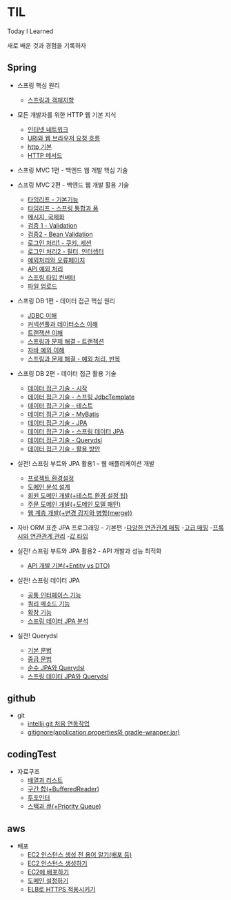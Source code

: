 # TIL
Today I Learned

새로 배운 것과 경험을 기록하자

Spring
--
- 스프링 핵심 원리
    - [스프링과 객체지향](https://github.com/wisenick1/TIL/blob/main/spring/%EC%8A%A4%ED%94%84%EB%A7%81%20%ED%95%B5%EC%8B%AC%20%EC%9B%90%EB%A6%AC/%EC%8A%A4%ED%94%84%EB%A7%81%EA%B3%BC%20%EA%B0%9D%EC%B2%B4%EC%A7%80%ED%96%A5.md)

- 모든 개발자를 위한 HTTP 웹 기본 지식
    - [인터넷 네트워크](https://github.com/wisenick1/TIL/blob/main/spring/모든%20개발자를%20위한%20HTTP%20웹%20기본%20지식/인터넷%20네트워크.md)
    - [URI와 웹 브라우저 요청 흐름](https://github.com/wisenick1/TIL/blob/main/spring/모든%20개발자를%20위한%20HTTP%20웹%20기본%20지식/URI와%20웹%20브라우저%20요청%20흐름.md)
    - [http 기본](https://github.com/wisenick1/TIL/blob/main/spring/모든%20개발자를%20위한%20HTTP%20웹%20기본%20지식/http%20기본.md)
    - [HTTP 메서드](https://github.com/wisenick1/TIL/blob/main/spring/모든%20개발자를%20위한%20HTTP%20웹%20기본%20지식/HTTP%20메서드.md)
    

- 스프링 MVC 1편 - 백엔드 웹 개발 핵심 기술
    
    



- 스프링 MVC 2편 - 백엔드 웹 개발 활용 기술
    - [타임리프 - 기본기능](https://github.com/wisenick1/TIL/blob/main/spring/%EC%8A%A4%ED%94%84%EB%A7%81%20MVC%202%ED%8E%B8%20-%20%EB%B0%B1%EC%97%94%EB%93%9C%20%EC%9B%B9%20%EA%B0%9C%EB%B0%9C%20%ED%99%9C%EC%9A%A9%20%EA%B8%B0%EC%88%A0/%ED%83%80%EC%9E%84%EB%A6%AC%ED%94%84%20-%20%EA%B8%B0%EB%B3%B8%EA%B8%B0%EB%8A%A5.md)
    - [타임리프 - 스프링 통합과 폼](https://github.com/wisenick1/TIL/blob/main/spring/%EC%8A%A4%ED%94%84%EB%A7%81%20MVC%202%ED%8E%B8%20-%20%EB%B0%B1%EC%97%94%EB%93%9C%20%EC%9B%B9%20%EA%B0%9C%EB%B0%9C%20%ED%99%9C%EC%9A%A9%20%EA%B8%B0%EC%88%A0/%ED%83%80%EC%9E%84%EB%A6%AC%ED%94%84%20-%20%EC%8A%A4%ED%94%84%EB%A7%81%20%ED%86%B5%ED%95%A9%EA%B3%BC%20%ED%8F%BC.md)
    - [메시지, 국제화](https://github.com/wisenick1/TIL/blob/main/spring/%EC%8A%A4%ED%94%84%EB%A7%81%20MVC%202%ED%8E%B8%20-%20%EB%B0%B1%EC%97%94%EB%93%9C%20%EC%9B%B9%20%EA%B0%9C%EB%B0%9C%20%ED%99%9C%EC%9A%A9%20%EA%B8%B0%EC%88%A0/%EB%A9%94%EC%8B%9C%EC%A7%80%2C%20%EA%B5%AD%EC%A0%9C%ED%99%94.md)
    - [검증 1 - Validation](https://github.com/wisenick1/TIL/blob/main/spring/%EC%8A%A4%ED%94%84%EB%A7%81%20MVC%202%ED%8E%B8%20-%20%EB%B0%B1%EC%97%94%EB%93%9C%20%EC%9B%B9%20%EA%B0%9C%EB%B0%9C%20%ED%99%9C%EC%9A%A9%20%EA%B8%B0%EC%88%A0/%EA%B2%80%EC%A6%9D1%20-%20Validation.md)
    - [검증2 - Bean Validation](https://github.com/wisenick1/TIL/blob/main/spring/%EC%8A%A4%ED%94%84%EB%A7%81%20MVC%202%ED%8E%B8%20-%20%EB%B0%B1%EC%97%94%EB%93%9C%20%EC%9B%B9%20%EA%B0%9C%EB%B0%9C%20%ED%99%9C%EC%9A%A9%20%EA%B8%B0%EC%88%A0/%EA%B2%80%EC%A6%9D2%20-%20Bean%20Balidation.md)
    - [로그인 처리1 - 쿠키, 세션](https://github.com/wisenick1/TIL/blob/main/spring/%EC%8A%A4%ED%94%84%EB%A7%81%20MVC%202%ED%8E%B8%20-%20%EB%B0%B1%EC%97%94%EB%93%9C%20%EC%9B%B9%20%EA%B0%9C%EB%B0%9C%20%ED%99%9C%EC%9A%A9%20%EA%B8%B0%EC%88%A0/%EB%A1%9C%EA%B7%B8%EC%9D%B8%20%EC%B2%98%EB%A6%AC1%20-%20%EC%BF%A0%ED%82%A4%2C%20%EC%84%B8%EC%85%98.md)
    - [로그인 처리2 - 필터, 인터셉터](https://github.com/wisenick1/TIL/blob/main/spring/%EC%8A%A4%ED%94%84%EB%A7%81%20MVC%202%ED%8E%B8%20-%20%EB%B0%B1%EC%97%94%EB%93%9C%20%EC%9B%B9%20%EA%B0%9C%EB%B0%9C%20%ED%99%9C%EC%9A%A9%20%EA%B8%B0%EC%88%A0/%EB%A1%9C%EA%B7%B8%EC%9D%B8%20%EC%B2%98%EB%A6%AC2%20-%20%ED%95%84%ED%84%B0%2C%20%EC%9D%B8%ED%84%B0%EC%85%89%ED%84%B0.md)
    - [예외처리와 오류페이지](https://github.com/wisenick1/TIL/blob/main/spring/%EC%8A%A4%ED%94%84%EB%A7%81%20MVC%202%ED%8E%B8%20-%20%EB%B0%B1%EC%97%94%EB%93%9C%20%EC%9B%B9%20%EA%B0%9C%EB%B0%9C%20%ED%99%9C%EC%9A%A9%20%EA%B8%B0%EC%88%A0/%EC%98%88%EC%99%B8%EC%B2%98%EB%A6%AC%EC%99%80%20%EC%98%A4%EB%A5%98%ED%8E%98%EC%9D%B4%EC%A7%80.md)
    - [API 예외 처리](https://github.com/wisenick1/TIL/blob/main/spring/%EC%8A%A4%ED%94%84%EB%A7%81%20MVC%202%ED%8E%B8%20-%20%EB%B0%B1%EC%97%94%EB%93%9C%20%EC%9B%B9%20%EA%B0%9C%EB%B0%9C%20%ED%99%9C%EC%9A%A9%20%EA%B8%B0%EC%88%A0/API%20%EC%98%88%EC%99%B8%20%EC%B2%98%EB%A6%AC.md)
    - [스프링 타입 컨버터](https://github.com/wisenick1/TIL/blob/main/spring/%EC%8A%A4%ED%94%84%EB%A7%81%20MVC%202%ED%8E%B8%20-%20%EB%B0%B1%EC%97%94%EB%93%9C%20%EC%9B%B9%20%EA%B0%9C%EB%B0%9C%20%ED%99%9C%EC%9A%A9%20%EA%B8%B0%EC%88%A0/%EC%8A%A4%ED%94%84%EB%A7%81%20%ED%83%80%EC%9E%85%20%EC%BB%A8%EB%B2%84%ED%84%B0.md)
    - [파일 업로드](https://github.com/wisenick1/TIL/blob/main/spring/%EC%8A%A4%ED%94%84%EB%A7%81%20MVC%202%ED%8E%B8%20-%20%EB%B0%B1%EC%97%94%EB%93%9C%20%EC%9B%B9%20%EA%B0%9C%EB%B0%9C%20%ED%99%9C%EC%9A%A9%20%EA%B8%B0%EC%88%A0/%ED%8C%8C%EC%9D%BC%20%EC%97%85%EB%A1%9C%EB%93%9C.md)


- 스프링 DB 1편 - 데이터 접근 핵심 원리
    - [JDBC 이해](https://github.com/wisenick1/TIL/blob/main/spring/%EC%8A%A4%ED%94%84%EB%A7%81%20DB%201%ED%8E%B8%20-%20%EB%8D%B0%EC%9D%B4%ED%84%B0%20%EC%A0%91%EA%B7%BC%20%ED%95%B5%EC%8B%AC%20%EC%9B%90%EB%A6%AC/JDBC%20%EC%9D%B4%ED%95%B4.md)   
    - [커넥션풀과 데이터소스 이해](https://github.com/wisenick1/TIL/blob/main/spring/%EC%8A%A4%ED%94%84%EB%A7%81%20DB%201%ED%8E%B8%20-%20%EB%8D%B0%EC%9D%B4%ED%84%B0%20%EC%A0%91%EA%B7%BC%20%ED%95%B5%EC%8B%AC%20%EC%9B%90%EB%A6%AC/%EC%BB%A4%EB%84%A5%EC%85%98%ED%92%80%EA%B3%BC%20%EB%8D%B0%EC%9D%B4%ED%84%B0%EC%86%8C%EC%8A%A4%20%EC%9D%B4%ED%95%B4.md)
    - [트랜잭션 이해](https://github.com/wisenick1/TIL/blob/main/spring/%EC%8A%A4%ED%94%84%EB%A7%81%20DB%201%ED%8E%B8%20-%20%EB%8D%B0%EC%9D%B4%ED%84%B0%20%EC%A0%91%EA%B7%BC%20%ED%95%B5%EC%8B%AC%20%EC%9B%90%EB%A6%AC/%ED%8A%B8%EB%9E%9C%EC%9E%AD%EC%85%98%20%EC%9D%B4%ED%95%B4.md)
    - [스프링과 문제 해결 - 트랜젝션](https://github.com/wisenick1/TIL/blob/main/spring/%EC%8A%A4%ED%94%84%EB%A7%81%20DB%201%ED%8E%B8%20-%20%EB%8D%B0%EC%9D%B4%ED%84%B0%20%EC%A0%91%EA%B7%BC%20%ED%95%B5%EC%8B%AC%20%EC%9B%90%EB%A6%AC/%EC%8A%A4%ED%94%84%EB%A7%81%EA%B3%BC%20%EB%AC%B8%EC%A0%9C%20%ED%95%B4%EA%B2%B0%20-%20%ED%8A%B8%EB%9E%9C%EC%A0%9D%EC%85%98.md)
    - [자바 예외 이해](https://github.com/wisenick1/TIL/blob/main/spring/%EC%8A%A4%ED%94%84%EB%A7%81%20DB%201%ED%8E%B8%20-%20%EB%8D%B0%EC%9D%B4%ED%84%B0%20%EC%A0%91%EA%B7%BC%20%ED%95%B5%EC%8B%AC%20%EC%9B%90%EB%A6%AC/%EC%9E%90%EB%B0%94%20%EC%98%88%EC%99%B8%20%EC%9D%B4%ED%95%B4.md)
    - [스프링과 문제 해결 - 예외 처리, 반복](https://github.com/wisenick1/TIL/blob/main/spring/%EC%8A%A4%ED%94%84%EB%A7%81%20DB%201%ED%8E%B8%20-%20%EB%8D%B0%EC%9D%B4%ED%84%B0%20%EC%A0%91%EA%B7%BC%20%ED%95%B5%EC%8B%AC%20%EC%9B%90%EB%A6%AC/%EC%8A%A4%ED%94%84%EB%A7%81%EA%B3%BC%20%EB%AC%B8%EC%A0%9C%20%ED%95%B4%EA%B2%B0%20-%20%EC%98%88%EC%99%B8%20%EC%B2%98%EB%A6%AC%2C%20%EB%B0%98%EB%B3%B5.md)

- 스프링 DB 2편 - 데이터 접근 활용 기술
    - [데이터 접근 기술 - 시작](https://github.com/wisenick1/TIL/blob/main/spring/%EC%8A%A4%ED%94%84%EB%A7%81%20DB%202%ED%8E%B8%20-%20%EC%8A%A4%ED%94%84%EB%A7%81%20DB%202%ED%8E%B8%20-%20%EB%8D%B0%EC%9D%B4%ED%84%B0%20%EC%A0%91%EA%B7%BC%20%ED%99%9C%EC%9A%A9%20%EA%B8%B0%EC%88%A0/%EB%8D%B0%EC%9D%B4%ED%84%B0%20%EC%A0%91%EA%B7%BC%20%EA%B8%B0%EC%88%A0%20-%20%EC%8B%9C%EC%9E%91.md)
    - [데이터 접근 기술 - 스프링 JdbcTemplate](https://github.com/wisenick1/TIL/blob/main/spring/%EC%8A%A4%ED%94%84%EB%A7%81%20DB%202%ED%8E%B8%20-%20%EB%8D%B0%EC%9D%B4%ED%84%B0%20%EC%A0%91%EA%B7%BC%20%ED%99%9C%EC%9A%A9%20%EA%B8%B0%EC%88%A0/%EB%8D%B0%EC%9D%B4%ED%84%B0%20%EC%A0%91%EA%B7%BC%20%EA%B8%B0%EC%88%A0%20-%20%EC%8A%A4%ED%94%84%EB%A7%81%20JdbcTemplate.md)
    - [데이터 접근 기술 - 테스트](https://github.com/wisenick1/TIL/blob/main/spring/%EC%8A%A4%ED%94%84%EB%A7%81%20DB%202%ED%8E%B8%20-%20%EB%8D%B0%EC%9D%B4%ED%84%B0%20%EC%A0%91%EA%B7%BC%20%ED%99%9C%EC%9A%A9%20%EA%B8%B0%EC%88%A0/%EB%8D%B0%EC%9D%B4%ED%84%B0%20%EC%A0%91%EA%B7%BC%20%EA%B8%B0%EC%88%A0%20-%20%ED%85%8C%EC%8A%A4%ED%8A%B8.md)
    - [데이터 접근 기술 - MyBatis](https://github.com/wisenick1/TIL/blob/main/spring/%EC%8A%A4%ED%94%84%EB%A7%81%20DB%202%ED%8E%B8%20-%20%EB%8D%B0%EC%9D%B4%ED%84%B0%20%EC%A0%91%EA%B7%BC%20%ED%99%9C%EC%9A%A9%20%EA%B8%B0%EC%88%A0/%EB%8D%B0%EC%9D%B4%ED%84%B0%20%EC%A0%91%EA%B7%BC%20%EA%B8%B0%EC%88%A0%20-%20MyBatis.md)
    - [데이터 접근 기술 - JPA](https://github.com/wisenick1/TIL/blob/main/spring/%EC%8A%A4%ED%94%84%EB%A7%81%20DB%202%ED%8E%B8%20-%20%EB%8D%B0%EC%9D%B4%ED%84%B0%20%EC%A0%91%EA%B7%BC%20%ED%99%9C%EC%9A%A9%20%EA%B8%B0%EC%88%A0/%EB%8D%B0%EC%9D%B4%ED%84%B0%20%EC%A0%91%EA%B7%BC%20%EA%B8%B0%EC%88%A0%20-%20JPA.md)
    - [데이터 접근 기술 - 스프링 데이터 JPA](https://github.com/wisenick1/TIL/blob/main/spring/%EC%8A%A4%ED%94%84%EB%A7%81%20DB%202%ED%8E%B8%20-%20%EB%8D%B0%EC%9D%B4%ED%84%B0%20%EC%A0%91%EA%B7%BC%20%ED%99%9C%EC%9A%A9%20%EA%B8%B0%EC%88%A0/%EB%8D%B0%EC%9D%B4%ED%84%B0%20%EC%A0%91%EA%B7%BC%20%EA%B8%B0%EC%88%A0%20-%20%EC%8A%A4%ED%94%84%EB%A7%81%20%EB%8D%B0%EC%9D%B4%ED%84%B0%20JPA.md)
    - [데이터 접근 기술 - Querydsl](https://github.com/wisenick1/TIL/blob/main/spring/%EC%8A%A4%ED%94%84%EB%A7%81%20DB%202%ED%8E%B8%20-%20%EB%8D%B0%EC%9D%B4%ED%84%B0%20%EC%A0%91%EA%B7%BC%20%ED%99%9C%EC%9A%A9%20%EA%B8%B0%EC%88%A0/%EB%8D%B0%EC%9D%B4%ED%84%B0%20%EC%A0%91%EA%B7%BC%20%EA%B8%B0%EC%88%A0%20-%20Querydsl.md)
    - [데이터 접근 기술 - 활용 방안](https://github.com/wisenick1/TIL/blob/main/spring/%EC%8A%A4%ED%94%84%EB%A7%81%20DB%202%ED%8E%B8%20-%20%EB%8D%B0%EC%9D%B4%ED%84%B0%20%EC%A0%91%EA%B7%BC%20%ED%99%9C%EC%9A%A9%20%EA%B8%B0%EC%88%A0/%EB%8D%B0%EC%9D%B4%ED%84%B0%20%EC%A0%91%EA%B7%BC%20%EA%B8%B0%EC%88%A0%20-%20%ED%99%9C%EC%9A%A9%20%EB%B0%A9%EC%95%88.md)

- 실전! 스프링 부트와 JPA 활용1 - 웹 애플리케이션 개발
    - [프로젝트 환경설정](https://github.com/wisenick1/TIL/blob/main/spring/실전!%20스프링%20부트와%20JPA%20활용1%20-%20웹%20애플리케이션%20개발/프로젝트%20환경설정.md)
    - [도메인 분석 설계](https://github.com/wisenick1/TIL/blob/main/spring/%EC%8B%A4%EC%A0%84!%20%EC%8A%A4%ED%94%84%EB%A7%81%20%EB%B6%80%ED%8A%B8%EC%99%80%20JPA%20%ED%99%9C%EC%9A%A91%20-%20%EC%9B%B9%20%EC%95%A0%ED%94%8C%EB%A6%AC%EC%BC%80%EC%9D%B4%EC%85%98%20%EA%B0%9C%EB%B0%9C/%EB%8F%84%EB%A9%94%EC%9D%B8%20%EB%B6%84%EC%84%9D%20%EC%84%A4%EA%B3%84.md)
    - [회원 도메인 개발(+테스트 환경 설정 팁)](https://github.com/wisenick1/TIL/blob/main/spring/실전!%20스프링%20부트와%20JPA%20활용1%20-%20웹%20애플리케이션%20개발/회원%20도메인%20개발.md)
    - [주문 도메인 개발(+도메인 모델 패턴)](https://github.com/wisenick1/TIL/blob/main/spring/실전!%20스프링%20부트와%20JPA%20활용1%20-%20웹%20애플리케이션%20개발/주문%20도메인%20개발.md)
    - [웹 계층 개발(+변경 감지와 병합(merge))](https://github.com/wisenick1/TIL/blob/main/spring/실전!%20스프링%20부트와%20JPA%20활용1%20-%20웹%20애플리케이션%20개발/웹%20계층%20개발.md)

- 자바 ORM 표준 JPA 프로그래밍 - 기본편
    -[다양한 연관관계 매핑](https://github.com/wisenick1/TIL/blob/main/spring/%EC%9E%90%EB%B0%94%20ORM%20%ED%91%9C%EC%A4%80%20JPA%20%ED%94%84%EB%A1%9C%EA%B7%B8%EB%9E%98%EB%B0%8D%20-%20%EA%B8%B0%EB%B3%B8%ED%8E%B8/%EB%8B%A4%EC%96%91%ED%95%9C%20%EC%97%B0%EA%B4%80%EA%B4%80%EA%B3%84%20%EB%A7%A4%ED%95%91.md)
    -[고급 매핑](https://github.com/wisenick1/TIL/blob/main/spring/%EC%9E%90%EB%B0%94%20ORM%20%ED%91%9C%EC%A4%80%20JPA%20%ED%94%84%EB%A1%9C%EA%B7%B8%EB%9E%98%EB%B0%8D%20-%20%EA%B8%B0%EB%B3%B8%ED%8E%B8/%EA%B3%A0%EA%B8%89%20%EB%A7%A4%ED%95%91.md)
    -[프록시와 연관관계 관리](https://github.com/wisenick1/TIL/blob/main/spring/%EC%9E%90%EB%B0%94%20ORM%20%ED%91%9C%EC%A4%80%20JPA%20%ED%94%84%EB%A1%9C%EA%B7%B8%EB%9E%98%EB%B0%8D%20-%20%EA%B8%B0%EB%B3%B8%ED%8E%B8/%ED%94%84%EB%A1%9D%EC%8B%9C%EC%99%80%20%EC%97%B0%EA%B4%80%EA%B4%80%EA%B3%84%20%EA%B4%80%EB%A6%AC.md)
    -[값 타입](https://github.com/wisenick1/TIL/blob/main/spring/%EC%9E%90%EB%B0%94%20ORM%20%ED%91%9C%EC%A4%80%20JPA%20%ED%94%84%EB%A1%9C%EA%B7%B8%EB%9E%98%EB%B0%8D%20-%20%EA%B8%B0%EB%B3%B8%ED%8E%B8/%EA%B0%92%20%ED%83%80%EC%9E%85.md)
- 실전! 스프링 부트와 JPA 활용2 - API 개발과 성능 최적화
    - [API 개발 기본(+Entity vs DTO)](https://github.com/wisenick1/TIL/blob/main/spring/실전!%20스프링%20부트와%20JPA%20활용2%20-%20API%20개발과%20성능%20최적화/API%20개발%20기본.md)

- 실전! 스프링 데이터 JPA
    - [공통 인터페이스 기능](https://github.com/wisenick1/TIL/blob/main/spring/실전!%20스프링%20JPA/공통%20인터페이스%20기능.md)
    - [쿼리 메소드 기능](https://github.com/wisenick1/TIL/blob/main/spring/실전!%20스프링%20JPA/쿼리%20메소드%20기능.md)
    - [확장 기능](https://github.com/wisenick1/TIL/blob/main/spring/실전!%20스프링%20JPA/확장%20기능.md)
    - [스프링 데이터 JPA 분석](https://github.com/wisenick1/TIL/blob/main/spring/실전!%20스프링%20JPA/스프링%20데이터%20JPA%20분석.md)

- 실전! Querydsl
    - [기본 문법](https://github.com/wisenick1/TIL/blob/main/spring/실전!%20Querydsl/기본%20문법.md)
    - [중급 문법](https://github.com/wisenick1/TIL/blob/main/spring/실전!%20Querydsl/중급%20문법.md)
    - [순수 JPA와 Querydsl](https://github.com/wisenick1/TIL/blob/main/spring/실전!%20Querydsl/순수%20JPA와%20Querydsl.md)
    - [스프링 데이터 JPA와 Querydsl](https://github.com/wisenick1/TIL/blob/main/spring/실전!%20Querydsl/스프링%20데이터%20JPA와%20Querydsl.md)

github
--
- git
    - [intellij git 처음 연동작업](https://github.com/wisenick1/TIL/blob/main/git/intellij%20git%20%EC%B2%98%EC%9D%8C%20%EC%97%B0%EB%8F%99%EC%9E%91%EC%97%85.md)
    - [gitignore(application.properties와 gradle-wrapper.jar)](https://github.com/wisenick1/TIL/blob/main/git/gitignore.md)



    

codingTest
--
- 자료구조
    - [배열과 리스트](https://github.com/wisenick1/TIL/blob/main/condingTest/%EC%9E%90%EB%A3%8C%EA%B5%AC%EC%A1%B0/%EB%B0%B0%EC%97%B4%EA%B3%BC%20%EB%A6%AC%EC%8A%A4%ED%8A%B8.md)
    - [구간 합(+BufferedReader)](https://github.com/wisenick1/TIL/blob/main/condingTest/%EC%9E%90%EB%A3%8C%EA%B5%AC%EC%A1%B0/%EA%B5%AC%EA%B0%84%20%ED%95%A9.md)
    - [투포인터](https://github.com/wisenick1/TIL/blob/main/condingTest/%EC%9E%90%EB%A3%8C%EA%B5%AC%EC%A1%B0/%ED%88%AC%ED%8F%AC%EC%9D%B8%ED%84%B0.md)
    - [스택과 큐(+Priority Queue)](https://github.com/wisenick1/TIL/blob/main/condingTest/%EC%9E%90%EB%A3%8C%EA%B5%AC%EC%A1%B0/%EC%8A%A4%ED%83%9D%EA%B3%BC%20%ED%81%90.md)


aws
--
- 배포
    - [EC2 인스턴스 생성 전 용어 알기(배포 등)](https://github.com/wisenick1/TIL/blob/main/aws/EC2%20인스턴스%20생성%20전%20용어%20알기(배포%20등).md)
    - [EC2 인스턴스 생성하기](https://github.com/wisenick1/TIL/blob/main/aws/EC2%20인스턴스%20생성하기.md)
    - [EC2에 배포하기](https://github.com/wisenick1/TIL/blob/main/aws/EC2에%20배포하기(Spring%20Boot).md)
    - [도메인 설정하기](https://github.com/wisenick1/TIL/blob/main/aws/도메인%20설정하기.md)
    - [ELB로 HTTPS 적용시키기](https://github.com/wisenick1/TIL/blob/main/aws/ELB로%20HTTPS%20적용시키기.md)